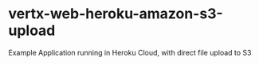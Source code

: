 # vertx-web-heroku-amazon-s3-upload
Example Application running in Heroku Cloud, with direct file upload to S3

